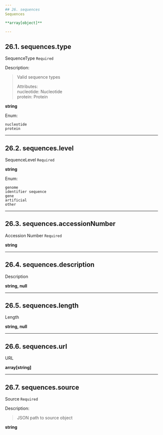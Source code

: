 ```yaml
---
## 26. sequences
Sequences  

**array[object]**

---
```

## 26.1. sequences.type
SequenceType  `Required`

Description:
> Valid sequence types  
>  
> Attributes:  
>     nucleotide: Nucleotide  
>     protein: Protein  

**string**

Enum:

	nucleotide
	protein

---
## 26.2. sequences.level
SequenceLevel  `Required`

**string**

Enum:

	genome
	identifier sequence
	gene
	artificial
	other

---
## 26.3. sequences.accessionNumber
Accession Number  `Required`

**string**

---
## 26.4. sequences.description
Description  

**string, null**

---
## 26.5. sequences.length
Length  

**string, null**

---
## 26.6. sequences.url
URL  

**array[string]**

---
## 26.7. sequences.source
Source  `Required`

Description:
> JSON path to source object  

**string**
